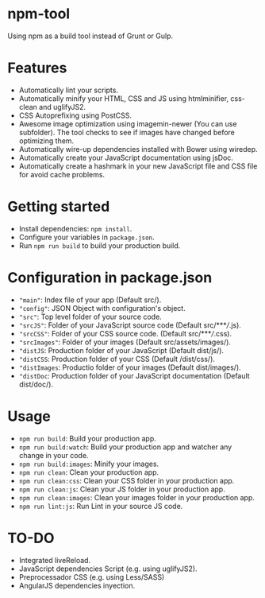 # npm-tool
Using npm as a build tool instead of Grunt or Gulp.

# Features

- Automatically lint your scripts.
- Automatically minify your HTML, CSS and JS using htmlminifier, css-clean and uglifyJS2.
- CSS Autoprefixing using PostCSS.
- Awesome image optimization using imagemin-newer (You can use subfolder).
The tool checks to see if images have changed before optimizing them.
- Automatically wire-up dependencies installed with Bower using wiredep.
- Automatically create your JavaScript documentation using jsDoc.
- Automatically create a hashmark in your new JavaScript file and CSS file for avoid cache problems.

# Getting started
- Install dependencies: `npm install`.
- Configure your variables in `package.json`.
- Run `npm run build` to build your production build.

# Configuration in package.json
- `"main"`: Index file of your app (Default src/).
- `"config"`: JSON Object with configuration's object.
 - `"src"`: Top level folder of your source code.
 -  `"srcJS"`: Folder of your JavaScript source code (Default src/****/*.js).
 -  `"srcCSS"`: Folder of your CSS source code. (Default src/****/*.css).
 -  `"srcImages"`: Folder of your images (Default src/assets/images/).
 -  `"distJS`: Production folder of your JavaScript (Default dist/js/).
 -  `"distCSS`: Production folder of your CSS (Default /dist/css/).
 -  `"distImages`: Productio folder of your images (Default dist/images/).
 -  `"distDoc`: Production folder of your JavaScript documentation (Default dist/doc/).

# Usage

-  `npm run build`: Build your production app.
-  `npm run build:watch`: Build your production app and watcher any change in your code.
-  `npm run build:images`: Minify your images.
-  `npm run clean`: Clean your production app.
-  `npm run clean:css`: Clean your CSS folder in your production app.
-  `npm run clean:js`: Clean your JS folder in your production app.
-  `npm run clean:images`: Clean your images folder in your production app.
-  `npm run lint:js`: Run Lint in your source JS code.

# TO-DO
- Integrated liveReload.
- JavaScript dependencies Script (e.g. using uglifyJS2).
- Preprocessador CSS (e.g. using Less/SASS)
- AngularJS dependencies inyection.
